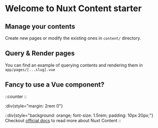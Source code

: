 # Welcome to Nuxt Content starter

## Manage your contents

Create new pages or modify the existing ones in `content/` directory.

## Query & Render pages

You can find an example of querying contents and rendering them in `app/pages/[...slug].vue`

## Fancy to use a Vue component?

::counter
::

:div{style="margin: 2rem 0"}

::div{style="background: orange; font-size: 1.5rem; padding: 10px 20px;"}
Checkout [official docs][docs] to read more about Nuxt Content
::

[docs]: https://content3.nuxt.dev
